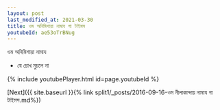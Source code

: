 ```yaml
---
layout: post
last_modified_at: 2021-03-30
title: ওম অনিমিশায়া নামায গা টাইমস
youtubeId: ae53oTrBNug
---
```

 
 
 ওম অনিমিশায়া নামায  
 
 -  যে চোখ মুচলে না 
 
  
 
  
 
 
 
 
 
 


{% include youtubePlayer.html id=page.youtubeId %}
 
[Next]({{ site.baseurl }}{% link  split1/_posts/2016-09-16-ওম নীলাকান্দায় নামায গা টাইমস.md%})
 
